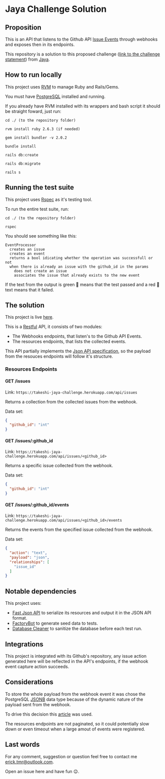 # Jaya Challenge Solution

## Proposition

This is an API that listens to the Github API [Issue Events](https://developer.github.com/v3/activity/events/types/#issuesevent "Github API's documentation") through webhooks and exposes then in its endpoints.

This repository is a solution to this proposed challenge ([link to the challenge statement](https://takeshi-jaya-challenge.herokuapp.com/developer-test-v2.1.pdf "Repository problem statement")) from [Jaya](https://jaya.tech/ "Jaya's Homepage").

## How to run locally

This project uses [RVM](https://rvm.io/ "RVM's Homepage") to manage Ruby and Rails/Gems.

You must have [PostgreSQL](https://www.postgresql.org/ "PostgreSQL's Homepage") installed and running.

If you already have RVM installed with its wrappers and bash script it should be straight foward, just run:

```
cd ./ (to the repository folder)

rvm install ruby 2.6.3 (if needed)

gem install bundler -v 2.0.2

bundle install

rails db:create

rails db:migrate

rails s
```

## Running the test suite

This project uses [Rspec](https://rspec.info/ "Rspec's Homepage") as it's testing tool.

To run the entire test suite, run:

```
cd ./ (to the repository folder)

rspec
```

You should see something like this:

```
EventProcessor
  creates an issue
  creates an event
  returns a bool idicating whether the operation was successfull or not
  when there is already an issue with the github_id in the params
    does not create an issue
    associates the issue that already exists to the new event
```

If the text from the output is green :green_heart: means that the test passed and a red :red_circle: text means that it failed.

## The solution

This project is live [here](https://takeshi-jaya-challenge.herokuapp.com/ "Repository Heroku link").

This is a [Restful](https://restfulapi.net/ "Restful API explanation") API, it consists of two modules:

* The Webhooks endpoints, that listen's to the Github API Events.
* The resources endpoints, that lists the collected events.

This API partially implements the [Json API specification](https://jsonapi.org/ "Json API's Homepage"), so the payload from the resouces endpoints will follow it's structure.

### Resources Endpoints

#### GET /issues

Link: `https://takeshi-jaya-challenge.herokuapp.com/api/issues`

Returns a collection from the collected issues from the webhook.

Data set:
```json
{
  "github_id": "int"
}
```

#### GET /issues/:github_id

Link: `https://takeshi-jaya-challenge.herokuapp.com/api/issues/<github_id>`

Returns a specific issue collected from the webhook.

Data set:
```json
{
  "github_id": "int"
}
```

#### GET /issues/:github_id/events

Link: `https://takeshi-jaya-challenge.herokuapp.com/api/issues/<github_id>/events`

Returns the events from the specified issue collected from the webhook.

Data set:
```json
{
  "action": "text",
  "payload": "json",
  "relationships": [
    "issue_id"
  ]
}
```

## Notable dependencies

This project uses:

* [Fast Json API](https://github.com/Netflix/fast_jsonapi "Fast Json API's Homepage") to serialize its resources and output it in the JSON API format.
* [FactoryBot](https://github.com/thoughtbot/factory_bot "FactoryBot's Homepage") to generate seed data to tests.
* [Database Cleaner](https://github.com/DatabaseCleaner/database_cleaner "Database Cleaner's Homepage") to sanitize the database before each test run.

## Integrations

This project is integrated with its Github's repository, any issue action generated here will be reflected in the API's endpoints, if the webhook event capture action succeeds.

## Considerations

To store the whole payload from the webhook event it was chose the PostgreSQL [JSONB](https://www.postgresql.org/docs/current/datatype-json.html "PostgreSQL JSONB data type explanation") data type because of the dynamic nature of the payload sent from the webhook.

To drive this decision this [article](https://www.citusdata.com/blog/2016/07/14/choosing-nosql-hstore-json-jsonb/ "JSON vs JSONB article") was used.

The resources endpoints are not paginated, so it could potentially slow down or even timeout when a large amout of events were registered.

## Last words

For any comment, suggestion or question feel free to contact me erick.tmr@outlook.com.

Open an issue here and have fun :wink:.
